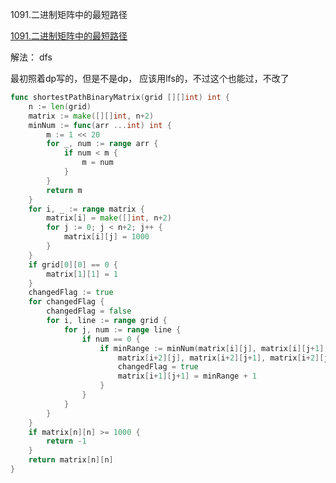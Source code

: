1091.二进制矩阵中的最短路径

[1091.二进制矩阵中的最短路径](https://leetcode.cn/problems/shortest-path-in-binary-matrix/)



解法： dfs

最初照着dp写的，但是不是dp， 应该用lfs的，不过这个也能过，不改了





```go
func shortestPathBinaryMatrix(grid [][]int) int {
	n := len(grid)
	matrix := make([][]int, n+2)
	minNum := func(arr ...int) int {
		m := 1 << 20
		for _, num := range arr {
			if num < m {
				m = num
			}
		}
		return m
	}
	for i, _ := range matrix {
		matrix[i] = make([]int, n+2)
		for j := 0; j < n+2; j++ {
			matrix[i][j] = 1000
		}
	}
	if grid[0][0] == 0 {
		matrix[1][1] = 1
	}
	changedFlag := true
	for changedFlag {
		changedFlag = false
		for i, line := range grid {
			for j, num := range line {
				if num == 0 {
					if minRange := minNum(matrix[i][j], matrix[i][j+1], matrix[i][j+2], matrix[i+1][j], matrix[i+1][j+2],
						matrix[i+2][j], matrix[i+2][j+1], matrix[i+2][j+2]); matrix[i+1][j+1] > minRange+1 {
						changedFlag = true
						matrix[i+1][j+1] = minRange + 1
					}
				}
			}
		}
	}
	if matrix[n][n] >= 1000 {
		return -1
	}
	return matrix[n][n]
}
```

